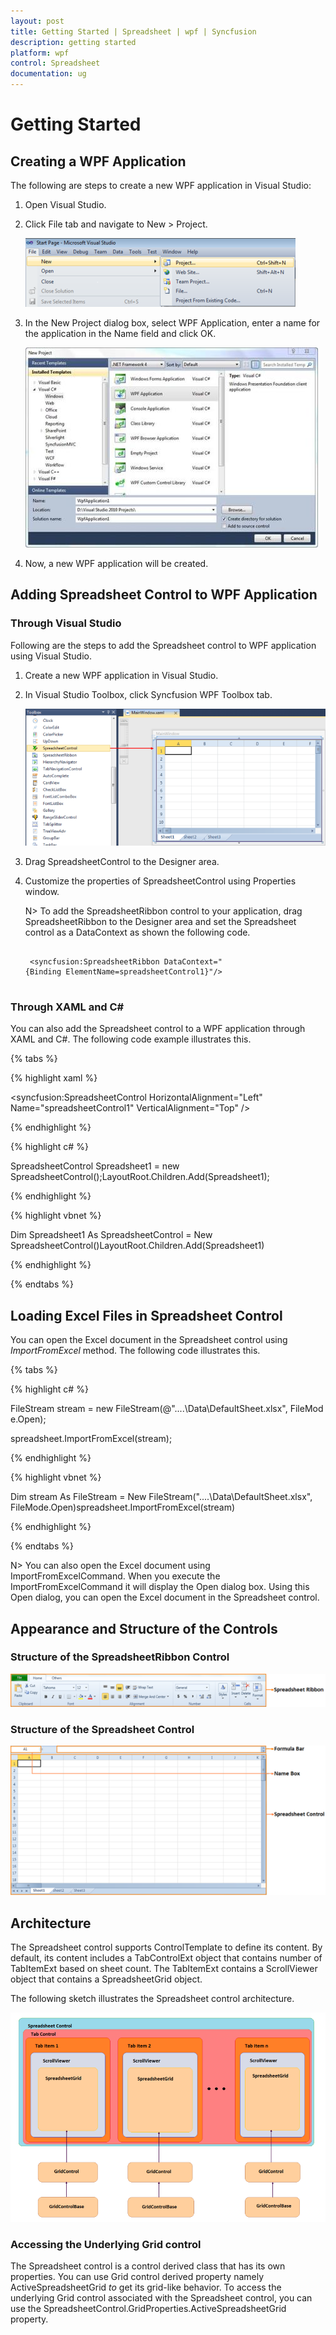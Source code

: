 ```yaml
---
layout: post
title: Getting Started | Spreadsheet | wpf | Syncfusion
description: getting started
platform: wpf
control: Spreadsheet
documentation: ug
---
```


# Getting Started

## Creating a WPF Application

 The following are steps to create a new WPF application in Visual Studio:

1. Open Visual Studio.

2. Click File tab and navigate to New > Project.

   ![](Getting-Started_images/Getting-Started_img1.png)

3. In the New Project dialog box, select WPF Application, enter a name for the application in the Name field and click OK.

   ![](Getting-Started_images/Getting-Started_img2.jpeg)

4. Now, a new WPF application will be created.

## Adding Spreadsheet Control to WPF Application

### Through Visual Studio 

Following are the steps to add the Spreadsheet control to WPF application using Visual Studio.

1. Create a new WPF application in Visual Studio. 

2. In Visual Studio Toolbox, click Syncfusion WPF Toolbox tab.

   ![](Getting-Started_images/Getting-Started_img3.png) 
   
3. Drag SpreadsheetControl to the Designer area.

4. Customize the properties of SpreadsheetControl using Properties window.

   N> To add the SpreadsheetRibbon control to your application, drag SpreadsheetRibbon to the Designer area and set the Spreadsheet control as a DataContext as shown the following code.

   ~~~ xaml

	<syncfusion:SpreadsheetRibbon DataContext="{Binding ElementName=spreadsheetControl1}"/>
	
   ~~~

### Through XAML and C#

You can also add the Spreadsheet control to a WPF application through XAML and C#. The following code example illustrates this. 

{% tabs %}

{% highlight xaml %}

<syncfusion:SpreadsheetControl HorizontalAlignment="Left"  Name="spreadsheetControl1" VerticalAlignment="Top" />

{% endhighlight %}

{% highlight c# %}
 
 SpreadsheetControl Spreadsheet1 = new SpreadsheetControl();LayoutRoot.Children.Add(Spreadsheet1);
 
{% endhighlight %} 
 
{% highlight vbnet %}

Dim Spreadsheet1 As SpreadsheetControl = New SpreadsheetControl()LayoutRoot.Children.Add(Spreadsheet1)

{% endhighlight %}

{% endtabs %}

## Loading Excel Files in Spreadsheet Control

You can open the Excel document in the Spreadsheet control using _ImportFromExcel_ method. The following code illustrates this.

{% tabs %}

{% highlight c# %}

FileStream stream = new FileStream(@"..\..\Data\DefaultSheet.xlsx", FileMode.Open);

spreadsheet.ImportFromExcel(stream);

{% endhighlight %}

{% highlight vbnet %}
 
 Dim stream As FileStream = New FileStream("..\..\Data\DefaultSheet.xlsx", FileMode.Open)spreadsheet.ImportFromExcel(stream)

{% endhighlight %} 

{% endtabs %}

N> You can also open the Excel document using ImportFromExcelCommand. When you execute the ImportFromExcelCommand it will display the Open dialog box. Using this Open dialog, you can open the Excel document in the Spreadsheet control.

## Appearance and Structure of the Controls

### Structure of the SpreadsheetRibbon Control

![](Getting-Started_images/Getting-Started_img4.png)

### Structure of the Spreadsheet Control

![](Getting-Started_images/Getting-Started_img5.png)

## Architecture

The Spreadsheet control supports ControlTemplate to define its content. By default, its content includes a TabControlExt object that contains number of TabItemExt based on sheet count. The TabItemExt contains a ScrollViewer object that contains a SpreadsheetGrid object.

The following sketch illustrates the Spreadsheet control architecture.

![](Getting-Started_images/Getting-Started_img6.png)

### Accessing the Underlying Grid control

The Spreadsheet control is a control derived class that has its own properties. You can use Grid control derived property namely ActiveSpreadsheetGrid _to_ get its grid-like behavior. To access the underlying Grid control associated with the Spreadsheet control, you can use the SpreadsheetControl.GridProperties.ActiveSpreadsheetGrid property.